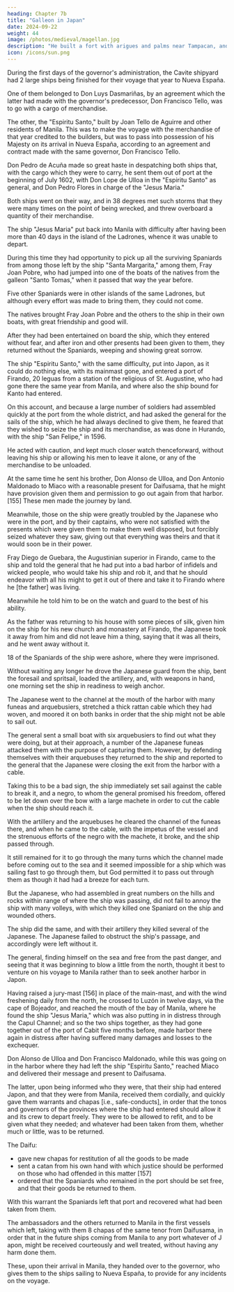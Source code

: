 ```yaml
---
heading: Chapter 7b
title: "Galleon in Japan"
date: 2024-09-22
weight: 44
image: /photos/medieval/magellan.jpg
description: "He built a fort with arigues and palms near Tampacan, and founded a Spanish settlement which he named Murcia"
icon: /icons/sun.png
---
```



During the first days of the governor's administration, the Cavite shipyard had 2 large ships being finished for their voyage that year to Nueva España. 

One of them belonged to Don Luys Dasmariñas, by an agreement which the latter had made with the governor's predecessor, Don Francisco Tello, was to go with a cargo of merchandise. 

The other, the "Espiritu Santo," built by Joan Tello de Aguirre and other residents of Manila. This was to make the voyage with the merchandise of that year credited to the builders, but was to pass into possession of his Majesty on its arrival in Nueva España, according to an agreement and contract made with the same governor, Don Francisco Tello.

Don Pedro de Acuña made so great haste in despatching both ships that, with the cargo which they were to carry, he sent them out of port at the beginning of July 1602, with Don Lope de Ulloa in the "Espiritu Santo" as general, and Don Pedro Flores in charge of the "Jesus Maria." 

Both ships went on their way, and in 38 degrees met such storms that they were many times on the point of being wrecked, and threw overboard a quantity of their merchandise.

The ship "Jesus Maria" put back into Manila with difficulty after having been more than 40 days in the island of the Ladrones, whence it was unable to depart.

During this time they had opportunity to pick up all the surviving Spaniards from among those left by the ship "Santa Margarita," among them, Fray Joan Pobre, who had jumped into one of the boats of the natives from the galleon "Santo Tomas," when it passed that way the year before.

Five other Spaniards were in other islands of the same Ladrones, but although every effort was made to bring them, they could not come. 

The natives brought Fray Joan Pobre and the others to the ship in their own boats, with great friendship and good will. 

After they had been entertained on board the ship, which they entered without fear, and after iron and other presents had been given to them, they returned without the Spaniards, weeping and showing great sorrow.

The ship "Espiritu Santo," with the same difficulty, put into Japon, as it could do nothing else, with its mainmast gone, and entered a port of Firando, 20 leguas from a station of the religious of St. Augustine, who had gone there the same year from Manila, and where also the ship bound for Kanto had entered.

<!-- The harbor could be sounded [i.e., it formed a good anchorage]. But to enter and leave it were very difficult, because its channel had many turns, with rocks and high mountains on both sides.

However, as the Japanese natives with their funeas towed and guided the ship so that it might enter, it had less difficulty. When it was inside, a Japanese guard was placed on the ship, and those who went ashore were not allowed to return to the ship. The supplies furnished them did not suffice for all their necessities, and the price was not suitable.  -->

On this account, and because a large number of soldiers had assembled quickly at the port from the whole district, and had asked the general for the sails of the ship, which he had always declined to give them, he feared that they wished to seize the ship and its merchandise, as was done in Hurando, with the ship "San Felipe," in 1596. 

He acted with caution, and kept much closer watch thenceforward, without leaving his ship or allowing his men to leave it alone, or any of the merchandise to be unloaded. 

At the same time he sent his brother, Don Alonso de Ulloa, and Don Antonio Maldonado to Miaco with a reasonable present for Daifusama, that he might have provision given them and permission to go out again from that harbor. [155] These men made the journey by land. 

Meanwhile, those on the ship were greatly troubled by the Japanese who were in the port, and by their captains, who were not satisfied with the presents which were given them to make them well disposed, but forcibly seized whatever they saw, giving out that everything was theirs and that it would soon be in their power.

Fray Diego de Guebara, the Augustinian superior in Firando, came to the ship and told the general that he had put into a bad harbor of infidels and wicked people, who would take his ship and rob it, and that he should endeavor with all his might to get it out of there and take it to Firando where he [the father] was living. 

Meanwhile he told him to be on the watch and guard to the best of his ability.

As the father was returning to his house with some pieces of silk, given him on the ship for his new church and monastery at Firando, the Japanese took it away from him and did not leave him a thing, saying that it was all theirs, and he went away without it. 

18 of the Spaniards of the ship were ashore, where they were imprisoned. 

<!-- kept in confinement and not allowed to go on board again, and although the general warned them that he had determined to leave the port as soon as possible, and that they should make every effort to come to the ship, they could not all do so, but only four or five of them.  -->

Without waiting any longer he drove the Japanese guard from the ship, bent the foresail and spritsail, loaded the artillery, and, with weapons in hand, one morning set the ship in readiness to weigh anchor.

The Japanese went to the channel at the mouth of the harbor with many funeas and arquebusiers, stretched a thick rattan cable which they had woven, and moored it on both banks in order that the ship might not be able to sail out.

The general sent a small boat with six arquebusiers to find out what they were doing, but at their approach, a number of the Japanese funeas attacked them with the purpose of capturing them. However, by defending themselves with their arquebuses they returned to the ship and reported to the general that the Japanese were closing the exit from the harbor with a cable.

Taking this to be a bad sign, the ship immediately set sail against the cable to break it, and a negro, to whom the general promised his freedom, offered to be let down over the bow with a large machete in order to cut the cable when the ship should reach it.

With the artillery and the arquebuses he cleared the channel of the funeas there, and when he came to the cable, with the impetus of the vessel and the strenuous efforts of the negro with the machete, it broke, and the ship passed through. 

It still remained for it to go through the many turns which the channel made before coming out to the sea and it seemed impossible for a ship which was sailing fast to go through them, but God permitted it to pass out through them as though it had had a breeze for each turn. 

But the Japanese, who had assembled in great numbers on the hills and rocks within range of where the ship was passing, did not fail to annoy the ship with many volleys, with which they killed one Spaniard on the ship and wounded others. 

The ship did the same, and with their artillery they killed several of the Japanese. The Japanese failed to obstruct the ship's passage, and accordingly were left without it. 

The general, finding himself on the sea and free from the past danger, and seeing that it was beginning to blow a little from the north, thought it best to venture on his voyage to Manila rather than to seek another harbor in Japon.

Having raised a jury-mast [156] in place of the main-mast, and with the wind freshening daily from the north, he crossed to Luzón in twelve days, via the cape of Bojeador, and reached the mouth of the bay of Manila, where he found the ship "Jesus Maria," which was also putting in in distress through the Capul Channel; and so the two ships together, as they had gone together out of the port of Cabit five months before, made harbor there again in distress after having suffered many damages and losses to the exchequer.

Don Alonso de Ulloa and Don Francisco Maldonado, while this was going on in the harbor where they had left the ship "Espiritu Santo," reached Miaco and delivered their message and present to Daifusama.

The latter, upon being informed who they were, that their ship had entered Japon, and that they were from Manila, received them cordially, and quickly gave them warrants and chapas [i.e., safe-conducts], in order that the tonos and governors of the provinces where the ship had entered should allow it and its crew to depart freely. They were to be allowed to refit, and to be given what they needed; and whatever had been taken from them, whether much or little, was to be returned.

<!-- While this matter was being attended to, news reached Miaco of the departure of the ship from the harbor, and the skirmish with the Japanese over it, and of this they complained anew to Diafu. He showed that he was troubled at the departure of the ship and the discourtesy to it, and at the outrages committed by the Japanese. -->

The Daifu:
- gave new chapas for restitution of all the goods to be made
- sent a catan from his own hand with which justice should be performed on those who had offended in this matter [157]
- ordered that the Spaniards who remained in the port should be set free, and that their goods be returned to them. 

With this warrant the Spaniards left that port and recovered what had been taken from them.

The ambassadors and the others returned to Manila in the first vessels which left, taking with them 8 chapas of the same tenor from Daifusama, in order that in the future ships coming from Manila to any port whatever of J apon, might be received courteously and well treated, without having any harm done them.

These, upon their arrival in Manila, they handed over to the governor, who gives them to the ships sailing to Nueva España, to provide for any incidents on the voyage.

